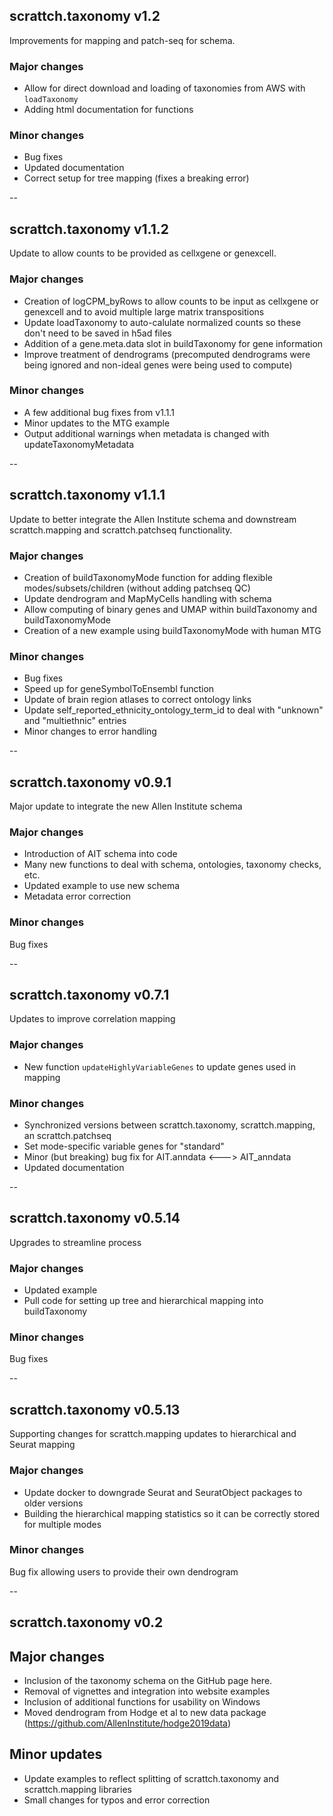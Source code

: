 ## scrattch.taxonomy v1.2

Improvements for mapping and patch-seq for schema.

### Major changes
* Allow for direct download and loading of taxonomies from AWS with `loadTaxonomy`
* Adding html documentation for functions

### Minor changes
* Bug fixes
* Updated documentation
* Correct setup for tree mapping (fixes a breaking error)

--

## scrattch.taxonomy v1.1.2

Update to allow counts to be provided as cellxgene or genexcell.

### Major changes
* Creation of logCPM_byRows to allow counts to be input as cellxgene or genexcell and to avoid multiple large matrix transpositions
* Update loadTaxonomy to auto-calulate normalized counts so these don't need to be saved in h5ad files
* Addition of a gene.meta.data slot in buildTaxonomy for gene information
* Improve treatment of dendrograms (precomputed dendrograms were being ignored and non-ideal genes were being used to compute)

### Minor changes
* A few additional bug fixes from v1.1.1
* Minor updates to the MTG example 
* Output additional warnings when metadata is changed with updateTaxonomyMetadata


--

## scrattch.taxonomy v1.1.1

Update to better integrate the Allen Institute schema and downstream scrattch.mapping and scrattch.patchseq functionality.

### Major changes
* Creation of buildTaxonomyMode function for adding flexible modes/subsets/children (without adding patchseq QC)
* Update dendrogram and MapMyCells handling with schema
* Allow computing of binary genes and UMAP within buildTaxonomy and buildTaxonomyMode
* Creation of a new example using buildTaxonomyMode with human MTG

### Minor changes
* Bug fixes
* Speed up for geneSymbolToEnsembl function
* Update of brain region atlases to correct ontology links
* Update self_reported_ethnicity_ontology_term_id to deal with "unknown" and "multiethnic" entries
* Minor changes to error handling 

--

## scrattch.taxonomy v0.9.1

Major update to integrate the new Allen Institute schema

### Major changes
* Introduction of AIT schema into code
* Many new functions to deal with schema, ontologies, taxonomy checks, etc.
* Updated example to use new schema
* Metadata error correction


### Minor changes
Bug fixes

--

## scrattch.taxonomy v0.7.1

Updates to improve correlation mapping

### Major changes
* New function `updateHighlyVariableGenes` to update genes used in mapping

### Minor changes
* Synchronized versions between scrattch.taxonomy, scrattch.mapping, an scrattch.patchseq
* Set mode-specific variable genes for "standard"
* Minor (but breaking) bug fix for AIT.anndata <---> AIT_anndata
* Updated documentation

--

## scrattch.taxonomy v0.5.14

Upgrades to streamline process

### Major changes
* Updated example
* Pull code for setting up tree and hierarchical mapping into buildTaxonomy

### Minor changes
Bug fixes

--

## scrattch.taxonomy v0.5.13

Supporting changes for scrattch.mapping updates to hierarchical and Seurat mapping

### Major changes
* Update docker to downgrade Seurat and SeuratObject packages to older versions
* Building the hierarchical mapping statistics so it can be correctly stored for multiple modes  

### Minor changes
Bug fix allowing users to provide their own dendrogram

--

## scrattch.taxonomy v0.2

## Major changes

* Inclusion of the taxonomy schema on the GitHub page here.
* Removal of vignettes and integration into website examples
* Inclusion of additional functions for usability on Windows
* Moved dendrogram from Hodge et al to new data package (https://github.com/AllenInstitute/hodge2019data)

## Minor updates

* Update examples to reflect splitting of scrattch.taxonomy and scrattch.mapping libraries
* Small changes for typos and error correction
